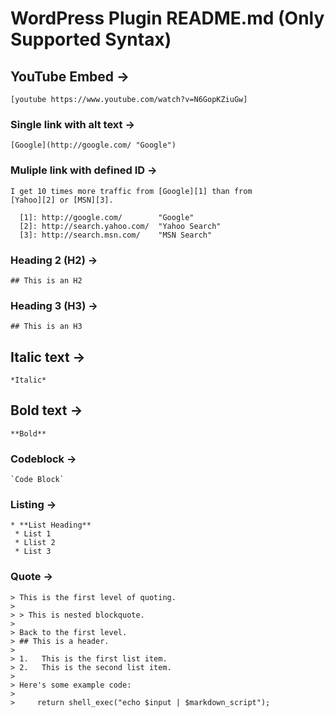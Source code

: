 # WordPress Plugin README.md (Only Supported Syntax)

## YouTube Embed →
```
[youtube https://www.youtube.com/watch?v=N6GopKZiuGw]
```

### Single link with alt text →
```
[Google](http://google.com/ "Google")
```

### Muliple link with defined ID →
```
I get 10 times more traffic from [Google][1] than from
[Yahoo][2] or [MSN][3].

  [1]: http://google.com/        "Google"
  [2]: http://search.yahoo.com/  "Yahoo Search"
  [3]: http://search.msn.com/    "MSN Search"
```

### Heading 2 (H2) →
```
## This is an H2
```

### Heading 3 (H3) →
```
## This is an H3
```

## Italic text →
```
*Italic*
```

## Bold text →
```
**Bold**
```

### Codeblock →
```
`Code Block`
```

### Listing →
```
* **List Heading**
 * List 1
 * Llist 2
 * List 3
```

### Quote →
```
> This is the first level of quoting.
>
> > This is nested blockquote.
>
> Back to the first level.
> ## This is a header.
> 
> 1.   This is the first list item.
> 2.   This is the second list item.
> 
> Here's some example code:
> 
>     return shell_exec("echo $input | $markdown_script");
```
